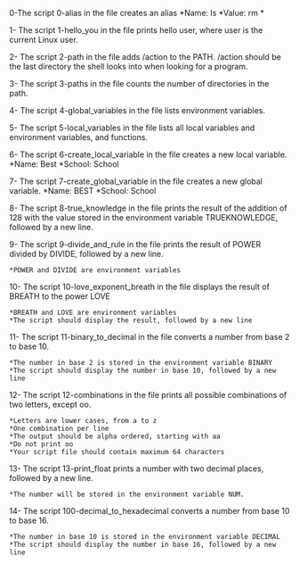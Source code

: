 0-The script 0-alias in the file creates an alias
	*Name: ls
	*Value: rm *

1- The script 1-hello_you in the file prints hello user, where user is the current Linux user.

2- The script 2-path in the file adds /action to the PATH. /action should be the last directory the shell looks into when looking for a program.

3- The script 3-paths in the file counts the number of directories in the path.

4- The script 4-global_variables in the file lists environment variables.

5- The script 5-local_variables in the file lists all local variables and environment variables, and functions.

6- The script 6-create_local_variable in the file creates a new local variable.
	*Name: Best
	*School: School

7- The script 7-create_global_variable in the file creates a new global variable.
        *Name: BEST
        *School: School

8- The script 8-true_knowledge in the file prints the result of the addition of 128 with the value stored in the environment variable TRUEKNOWLEDGE, followed by a new line.

9- The script 9-divide_and_rule in the file prints the result of POWER divided by DIVIDE, followed by a new line.

	*POWER and DIVIDE are environment variables

10- The script 10-love_exponent_breath in the file displays the result of BREATH to the power LOVE

	*BREATH and LOVE are environment variables
	*The script should display the result, followed by a new line


11- The script 11-binary_to_decimal in the file converts a number from base 2 to base 10.

	*The number in base 2 is stored in the environment variable BINARY
	*The script should display the number in base 10, followed by a new line


12- The script 12-combinations in the file prints all possible combinations of two letters, except oo.

	*Letters are lower cases, from a to z
	*One combination per line
	*The output should be alpha ordered, starting with aa
	*Do not print oo
	*Your script file should contain maximum 64 characters


13- The script 13-print_float  prints a number with two decimal places, followed by a new line.

	*The number will be stored in the environment variable NUM.

14- The script 100-decimal_to_hexadecimal converts a number from base 10 to base 16.

	*The number in base 10 is stored in the environment variable DECIMAL
	*The script should display the number in base 16, followed by a new line


